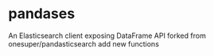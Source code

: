 # pandases
An Elasticsearch client exposing DataFrame API forked from  onesuper/pandasticsearch add new functions
